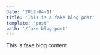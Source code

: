```yaml
---
date: '2019-04-11'
title: 'This is a fake blog post'
template: 'post'
path: '/fake-blog-post'
---
```


This is fake blog content

